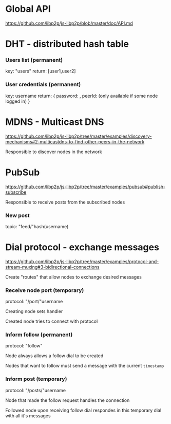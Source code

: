 # Global API

https://github.com/libp2p/js-libp2p/blob/master/doc/API.md

# DHT - distributed hash table

### Users list (permanent)

key: "users"
return: [user1,user2]

### User credentials (permanent)

key: username
return: {
password: <hash>,
peerId: <hash> (only available if some node logged in)
}

# MDNS - Multicast DNS

https://github.com/libp2p/js-libp2p/tree/master/examples/discovery-mechanisms#2-multicastdns-to-find-other-peers-in-the-network

Responsible to discover nodes in the network

# PubSub

https://github.com/libp2p/js-libp2p/tree/master/examples/pubsub#publish-subscribe

Responsible to receive posts from the subscribed nodes

### New post

topic: "feed/"hash(username)

# Dial protocol - exchange messages

https://github.com/libp2p/js-libp2p/tree/master/examples/protocol-and-stream-muxing#3-bidirectional-connections

Create "routes" that allow nodes to exchange desired messages

### Receive node port (temporary)

protocol: "/port/"username

Creating node sets handler

Created node tries to connect with protocol

### Inform follow (permanent)

protocol: "follow"

Node always allows a follow dial to be created

Nodes that want to follow must send a message with the current `timestamp`

### Inform post (temporary)

protocol: "/posts/"username

Node that made the follow request handles the connection

Followed node upon receiving follow dial respondes in this temporary dial with all it's messages
